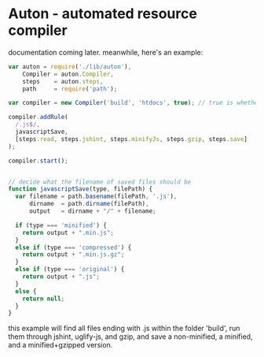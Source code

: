 # Auton - automated resource compiler

documentation coming later. meanwhile, here's an example:

```javascript
var auton = require('./lib/auton'),
    Compiler = auton.Compiler,
    steps    = auton.steps,
    path     = require('path');

var compiler = new Compiler('build', 'htdocs', true); // true is whether or not watch mode is on

compiler.addRule(
  /.js$/,
  javascriptSave,
  [steps.read, steps.jshint, steps.minifyJs, steps.gzip, steps.save]
);

compiler.start();


// decide what the filename of saved files should be
function javascriptSave(type, filePath) {
  var filename = path.basename(filePath, '.js'),
      dirname  = path.dirname(filePath),
      output   = dirname + "/" + filename;

  if (type === 'minified') {
    return output + ".min.js";
  }
  else if (type === 'compressed') {
    return output + ".min.js.gz";
  }
  else if (type === 'original') {
    return output + ".js";
  }
  else {
    return null;
  }
}
```

this example will find all files ending with .js within the folder 'build', run them through jshint, uglify-js, and gzip, and save a non-minified, a minified, and a minified+gzipped version.
